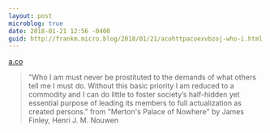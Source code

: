 ```yaml
---
layout: post
microblog: true
date: 2018-01-21 12:56 -0400
guid: http://frankm.micro.blog/2018/01/21/acohttpacoexvbzoj-who-i.html
---
```

 [a.co](http://a.co/exVBzoj)

> "Who I am must never be prostituted to the demands of what others tell me I must do. Without this basic priority I am reduced to a commodity and I can do little to foster society’s half-hidden yet essential purpose of leading its members to full actualization as created persons." from "Merton's Palace of Nowhere" by James Finley, Henri J. M. Nouwen
